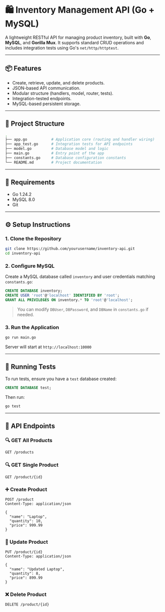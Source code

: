 # 🛍️ Inventory Management API (Go + MySQL)

A lightweight RESTful API for managing product inventory, built with **Go**, **MySQL**, and **Gorilla Mux**. It supports standard CRUD operations and includes integration tests using Go's `net/http/httptest`.

---

## 📦 Features

* Create, retrieve, update, and delete products.
* JSON-based API communication.
* Modular structure (handlers, model, router, tests).
* Integration-tested endpoints.
* MySQL-based persistent storage.

---

## 🧱 Project Structure

```bash
.
├── app.go           # Application core (routing and handler wiring)
├── app_test.go      # Integration tests for API endpoints
├── model.go         # Database model and logic
├── main.go          # Entry point of the app
├── constants.go     # Database configuration constants
└── README.md        # Project documentation
```

---

## 🔧 Requirements

* Go 1.24.2
* MySQL 8.0
* Git

---

## ⚙️ Setup Instructions

### 1. Clone the Repository

```bash
git clone https://github.com/yourusername/inventory-api.git
cd inventory-api
```

### 2. Configure MySQL

Create a MySQL database called `inventory` and user credentials matching `constants.go`:

```sql
CREATE DATABASE inventory;
CREATE USER 'root'@'localhost' IDENTIFIED BY 'root';
GRANT ALL PRIVILEGES ON inventory.* TO 'root'@'localhost';
```

> You can modify `DBUser`, `DBPassword`, and `DBName` in `constants.go` if needed.

### 3. Run the Application

```bash
go run main.go
```

Server will start at `http://localhost:10000`

---

## 🧪 Running Tests

To run tests, ensure you have a `test` database created:

```sql
CREATE DATABASE test;
```

Then run:

```bash
go test
```

---

## 📘 API Endpoints

### 🔍 GET All Products

```http
GET /products
```

### 🔍 GET Single Product

```http
GET /product/{id}
```

### ➕ Create Product

```http
POST /product
Content-Type: application/json

{
  "name": "Laptop",
  "quantity": 10,
  "price": 999.99
}
```

### 🔁 Update Product

```http
PUT /product/{id}
Content-Type: application/json

{
  "name": "Updated Laptop",
  "quantity": 8,
  "price": 899.99
}
```

### ❌ Delete Product

```http
DELETE /product/{id}
```